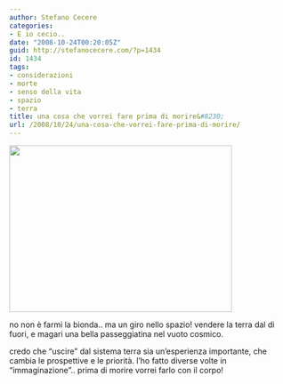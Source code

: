 ```yaml
---
author: Stefano Cecere
categories:
- E io cecio..
date: "2008-10-24T00:20:05Z"
guid: http://stefanocecere.com/?p=1434
id: 1434
tags:
- considerazioni
- morte
- senso della vita
- spazio
- terra
title: una cosa che vorrei fare prima di morire&#8230;
url: /2008/10/24/una-cosa-che-vorrei-fare-prima-di-morire/
---
```


[<img class="aligncenter size-full wp-image-1435" title="room_with_a_best_view" src="http://stefanocecere.com/wp-content/uploads/sites/3/2008/10/room_with_a_best_view.jpg" alt="" width="400" height="300" srcset="http://stefanocecere.com/wp-content/uploads/sites/3/2008/10/room_with_a_best_view.jpg 400w, http://stefanocecere.com/wp-content/uploads/sites/3/2008/10/room_with_a_best_view-300x225.jpg 300w" sizes="(max-width: 400px) 100vw, 400px" />](http://stefanocecere.com/wp-content/uploads/sites/3/2008/10/room_with_a_best_view.jpg)

no non è farmi la bionda.. ma un giro nello spazio! vendere la terra dal di fuori, e magari una bella passeggiatina nel vuoto cosmico.

credo che &#8220;uscire&#8221; dal sistema terra sia un&#8217;esperienza importante, che cambia le prospettive e le priorità. l&#8217;ho fatto diverse volte in &#8220;immaginazione&#8221;.. prima di morire vorrei farlo con il corpo!